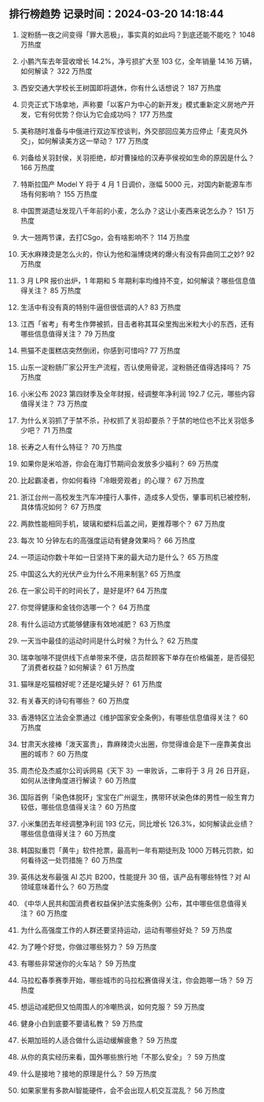 
## 排行榜趋势 记录时间：2024-03-20 14:18:44
  
  1. 淀粉肠一夜之间变得「罪大恶极」，事实真的如此吗？到底还能不能吃？ 1048 万热度
    
  2. 小鹏汽车去年营收增长 14.2%，净亏损扩大至 103 亿，全年销量 14.16 万辆，如何解读？ 322 万热度
    
  3. 西安交通大学校长王树国即将退休，你有什么话想说？ 187 万热度
    
  4. 贝壳正式下场拿地，声称要「以客户为中心的新开发」模式重新定义房地产开发，它有何优势？你认为它会成功吗？ 177 万热度
    
  5. 美称随时准备与中俄进行双边军控谈判，外交部回应美方应停止「麦克风外交」，如何解读美方这一举动？ 177 万热度
    
  6. 刘备给关羽封侯，关羽拒绝，却对曹操给的汉寿亭侯视如生命的原因是什么？ 166 万热度
    
  7. 特斯拉国产 Model Y 将于 4 月 1 日调价，涨幅 5000 元，对国内新能源车市场有何影响？ 155 万热度
    
  8. 中国贾湖遗址发现八千年前的小麦，怎么办？这让小麦西来说怎么办？ 151 万热度
    
  9. 大一翘两节课，去打CSgo，会有啥影响不？ 114 万热度
    
  10. 天水麻辣烫是怎么火的，你认为他和淄博烧烤的爆火有没有异曲同工之妙? 92 万热度
    
  11. 3 月 LPR 报价出炉，1 年期和 5 年期利率均维持不变，如何解读？哪些信息值得关注？ 85 万热度
    
  12. 生活中有没有真的特别牛逼但很低调的人? 83 万热度
    
  13. 江西「省考」有考生作弊被抓，目击者称其耳朵里掏出米粒大小的东西，还有哪些信息值得关注？ 79 万热度
    
  14. 熊猫不走蛋糕店突然倒闭，你感到可惜吗? 77 万热度
    
  15. 山东一淀粉肠厂家公开生产流程，否认使用骨泥，淀粉肠还值得选择吗？ 75 万热度
    
  16. 小米公布 2023 第四财季及全年财报，经调整年净利润 192.7 亿元，哪些内容值得关注？ 73 万热度
    
  17. 为什么关羽抓了于禁不杀，孙权抓了关羽却要杀？于禁的地位也不比关羽低多少吧？ 71 万热度
    
  18. 长寿之人有什么特征？ 70 万热度
    
  19. 如果你是米哈游，你会在海灯节期间会发放多少福利？ 69 万热度
    
  20. 比起霸凌者，你如何看待「冷眼旁观者」的心理？ 67 万热度
    
  21. 浙江台州一高校发生汽车冲撞行人事件，造成多人受伤，肇事司机已被控制，具体情况如何？ 67 万热度
    
  22. 两款性能相同手机，玻璃和塑料后盖之间，更推荐哪个？ 67 万热度
    
  23. 每次 10 分钟左右的高强度运动有健身效果吗？ 66 万热度
    
  24. 一项运动你数十年如一日坚持下来的最大动力是什么？ 65 万热度
    
  25. 中国这么大的光伏产业为什么不用来制氢? 65 万热度
    
  26. 在一家公司干的时间长了，是好是坏? 64 万热度
    
  27. 你觉得健康和金钱你选哪一个？ 64 万热度
    
  28. 有什么运动方式能够健康有效地减肥？ 63 万热度
    
  29. 一天当中最佳的运动时间是什么时候？为什么？ 62 万热度
    
  30. 瑞幸咖啡不提供线下点单带来不便，店员帮顾客下单存在价格偏差，是否侵犯了消费者权益？如何解读？ 61 万热度
    
  31. 猫咪是吃猫粮好呢？还是吃罐头好？ 61 万热度
    
  32. 有关春天的诗句有哪些？ 60 万热度
    
  33. 香港特区立法会全票通过《维护国家安全条例》，有哪些信息值得关注？ 60 万热度
    
  34. 甘肃天水接棒「泼天富贵」，靠麻辣烫火出圈，你觉得谁会是下一座靠美食出圈的城市？ 60 万热度
    
  35. 周杰伦及杰威尔公司诉网易《天下 3》一审败诉，二审将于 3 月 26 日开庭，如何从法律角度进行解读？ 60 万热度
    
  36. 国际首例「染色体脱环」宝宝在广州诞生，携带环状染色体的男性一般生育力较低，哪些信息值得关注？ 60 万热度
    
  37. 小米集团去年经调整净利润 193 亿元，同比增长 126.3%，如何解读此业绩？哪些信息值得关注？ 60 万热度
    
  38. 韩国拟重罚「黄牛」软件抢票，最高判一年有期徒刑及 1000 万韩元罚款，如何看待这一处罚措施？ 60 万热度
    
  39. 英伟达发布最强 AI 芯片 B200，性能提升 30 倍，该产品有哪些特性？对 AI 领域意味着什么？ 60 万热度
    
  40. 《中华人民共和国消费者权益保护法实施条例》公布，其中哪些信息值得关注？ 60 万热度
    
  41. 为什么高强度工作的人群还要坚持运动，运动有哪些好处？ 59 万热度
    
  42. 为了睡个好觉，你做过哪些努力？ 59 万热度
    
  43. 有哪些非常迷你的火车站？ 59 万热度
    
  44. 马拉松春季赛季开始，哪些城市的马拉松赛值得关注，你会跑哪一场？ 59 万热度
    
  45. 想运动减肥但又怕周围人的冷嘲热讽，如何克服？ 59 万热度
    
  46. 健身小白到底要不要请私教？ 59 万热度
    
  47. 长期加班的人适合做什么运动缓解疲惫？ 59 万热度
    
  48. 从你的真实经历来看，国外哪些旅行地「不那么安全」？ 59 万热度
    
  49. 什么是接地？接地的原理是什么？ 59 万热度
    
  50. 如果家里有多款AI智能硬件，会不会出现人机交互混乱？ 56 万热度
    